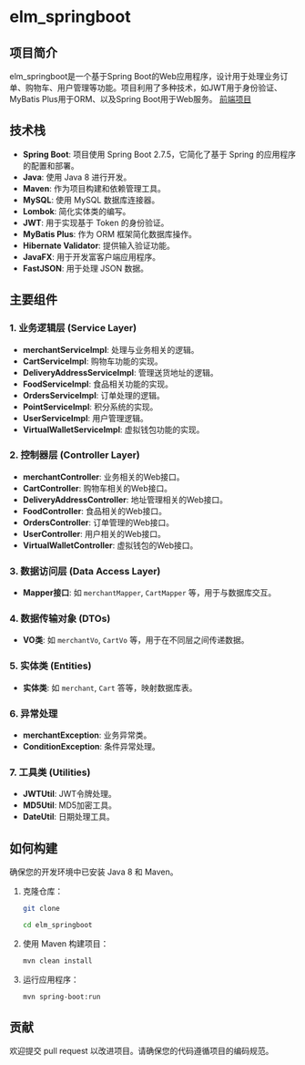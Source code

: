# elm_springboot

## 项目简介

elm_springboot是一个基于Spring Boot的Web应用程序，设计用于处理业务订单、购物车、用户管理等功能。项目利用了多种技术，如JWT用于身份验证、MyBatis Plus用于ORM、以及Spring Boot用于Web服务。
[前端项目](https://github.com/davidwushi1145/elm_vue)
## 技术栈

- **Spring Boot**: 项目使用 Spring Boot 2.7.5，它简化了基于 Spring 的应用程序的配置和部署。
- **Java**: 使用 Java 8 进行开发。
- **Maven**: 作为项目构建和依赖管理工具。
- **MySQL**: 使用 MySQL 数据库连接器。
- **Lombok**: 简化实体类的编写。
- **JWT**: 用于实现基于 Token 的身份验证。
- **MyBatis Plus**: 作为 ORM 框架简化数据库操作。
- **Hibernate Validator**: 提供输入验证功能。
- **JavaFX**: 用于开发富客户端应用程序。
- **FastJSON**: 用于处理 JSON 数据。

## 主要组件

### 1. 业务逻辑层 (Service Layer)

- **merchantServiceImpl**: 处理与业务相关的逻辑。
- **CartServiceImpl**: 购物车功能的实现。
- **DeliveryAddressServiceImpl**: 管理送货地址的逻辑。
- **FoodServiceImpl**: 食品相关功能的实现。
- **OrdersServiceImpl**: 订单处理的逻辑。
- **PointServiceImpl**: 积分系统的实现。
- **UserServiceImpl**: 用户管理逻辑。
- **VirtualWalletServiceImpl**: 虚拟钱包功能的实现。

### 2. 控制器层 (Controller Layer)

- **merchantController**: 业务相关的Web接口。
- **CartController**: 购物车相关的Web接口。
- **DeliveryAddressController**: 地址管理相关的Web接口。
- **FoodController**: 食品相关的Web接口。
- **OrdersController**: 订单管理的Web接口。
- **UserController**: 用户相关的Web接口。
- **VirtualWalletController**: 虚拟钱包的Web接口。

### 3. 数据访问层 (Data Access Layer)

- **Mapper接口**: 如 `merchantMapper`, `CartMapper` 等，用于与数据库交互。

### 4. 数据传输对象 (DTOs)

- **VO类**: 如 `merchantVo`, `CartVo` 等，用于在不同层之间传递数据。

### 5. 实体类 (Entities)

- **实体类**: 如 `merchant`, `Cart` 答等，映射数据库表。

### 6. 异常处理

- **merchantException**: 业务异常类。
- **ConditionException**: 条件异常处理。

### 7. 工具类 (Utilities)

- **JWTUtil**: JWT令牌处理。
- **MD5Util**: MD5加密工具。
- **DateUtil**: 日期处理工具。

## 如何构建

确保您的开发环境中已安装 Java 8 和 Maven。

1. 克隆仓库：

   ```bash
   git clone
   
   cd elm_springboot
   ```

2. 使用 Maven 构建项目：

   ```bash
   mvn clean install
   ```

3. 运行应用程序：

   ```bash
   mvn spring-boot:run
   ```

## 贡献

欢迎提交 pull request 以改进项目。请确保您的代码遵循项目的编码规范。
